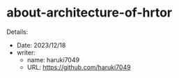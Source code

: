 # about-architecture-of-hrtor

Details:
- Date: 2023/12/18
- writer:
    - name: haruki7049
    - URL: https://github.com/haruki7049
